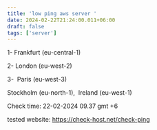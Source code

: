 ```yaml
---
title: 'low ping aws server '
date: 2024-02-22T21:24:00.011+06:00
draft: false
tags: ['server']
---
```


1- Frankfurt (eu-central-1)

2- London (eu-west-2)

3-  Paris (eu-west-3)

Stockholm (eu-north-1),  Ireland (eu-west-1)

  

Check time: 22-02-2024 09.37 gmt +6

  

tested website: https://check-host.net/check-ping